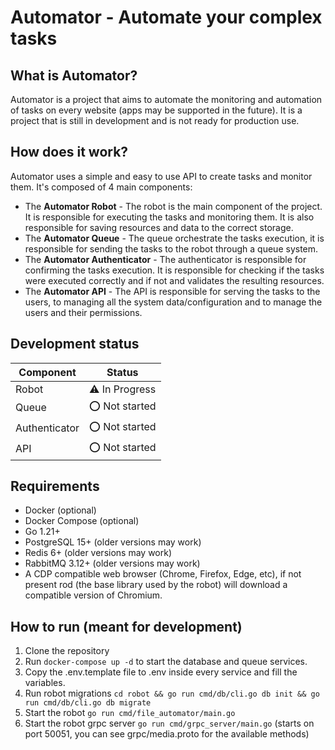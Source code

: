 # Automator - Automate your complex tasks

## What is Automator?

Automator is a project that aims to automate the monitoring and automation of tasks on every website (apps may be
supported in the future). It is a project that is still in development and is not ready for production use.

## How does it work?

Automator uses a simple and easy to use API to create tasks and monitor them. It's composed of 4 main components:

- The **Automator Robot** - The robot is the main component of the project. It is responsible for executing the tasks
  and monitoring them. It is also responsible for saving resources and data to the correct storage. 
- The **Automator Queue** - The queue orchestrate the tasks execution, it is responsible for sending the tasks to the
  robot through a queue system.
- The **Automator Authenticator** - The authenticator is responsible for confirming the tasks execution. It is
  responsible for checking if the tasks were executed correctly and if not and validates the resulting resources.
- The **Automator API** - The API is responsible for serving the tasks to the users, to managing all the system
  data/configuration and to manage the users and their permissions.

## Development status

| Component     | Status         |
|---------------|----------------|
| Robot         | ⚠️ In Progress |
| Queue         | ⭕️ Not started |
| Authenticator | ⭕️ Not started |
| API           | ⭕️ Not started |

## Requirements

- Docker (optional)
- Docker Compose (optional)
- Go 1.21+
- PostgreSQL 15+ (older versions may work)
- Redis 6+ (older versions may work)
- RabbitMQ 3.12+ (older versions may work)
- A CDP compatible web browser (Chrome, Firefox, Edge, etc), if not present rod (the base library used by the robot)
  will download a compatible version of Chromium.

## How to run (meant for development)

1. Clone the repository
2. Run `docker-compose up -d` to start the database and queue services.
3. Copy the .env.template file to .env inside every service and fill the variables.
4. Run robot migrations `cd robot && go run cmd/db/cli.go db init && go run cmd/db/cli.go db migrate`
5. Start the robot `go run cmd/file_automator/main.go`
6. Start the robot grpc server `go run cmd/grpc_server/main.go` (starts on port 50051, you can see grpc/media.proto for
   the available methods)
